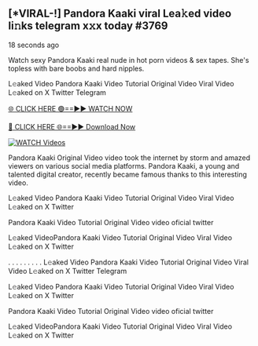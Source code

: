 ## [*VIRAL-!] Pandora Kaaki viral Lea𝚔ed video li𝚗ks telegram x𝚡x today #3769

18 seconds ago

Watch sexy Pandora Kaaki real nude in hot porn videos & sex tapes. She's topless with bare boobs and hard nipples.

L𝚎aked Video Pandora Kaaki Video Tutorial Original Video Viral Video L𝚎aked on X Twitter Telegram

[🌐 CLICK HERE 🟢==►► WATCH NOW](https://russelviper69.blogspot.com/p/leaked-video.html)

[🔴 CLICK HERE 🌐==►► Download Now](https://russelviper69.blogspot.com/p/leaked-video.html)

[![WATCH Videos](https://i.imgur.com/dJHk4Zq.gif)](https://russelviper69.blogspot.com/p/leaked-video.html)

Pandora Kaaki Original Video video took the internet by storm and amazed viewers on various social media platforms. Pandora Kaaki, a young and talented digital creator, recently became famous thanks to this interesting video.

L𝚎aked Video Pandora Kaaki Video Tutorial Original Video Viral Video L𝚎aked on X Twitter

Pandora Kaaki Video Tutorial Original Video video oficial twitter

L𝚎aked VideoPandora Kaaki Video Tutorial Original Video Viral Video L𝚎aked on X Twitter

. . . . . . . . . L𝚎aked Video Pandora Kaaki Video Tutorial Original Video Viral Video L𝚎aked on X Twitter Telegram

L𝚎aked Video Pandora Kaaki Video Tutorial Original Video Viral Video L𝚎aked on X Twitter

Pandora Kaaki Video Tutorial Original Video video oficial twitter

L𝚎aked VideoPandora Kaaki Video Tutorial Original Video Viral Video L𝚎aked on X Twitter